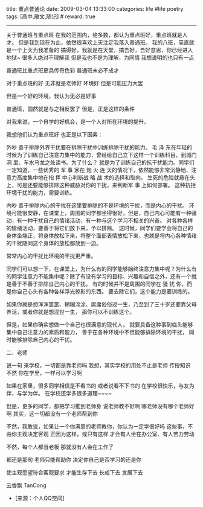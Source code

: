 title: 重点普通论
date: 2009-03-04 13:33:00
categories: life #life poetry
tags: [高中,散文,随记]  # <!--more-->
reward: true

---

关于普通班与重点班
在我的范围内，绝多数，都认为重点班好，重点班就是人才。
但是我到现在为此，依然很喜欢上天注定我落入普通班。
我的八班，简直就是一个上天为我准备的
搞得好，我就是在天堂，搞吾好，吾好意思，你已经进入地狱~
很多人绝对不理解我
但是我也不是为理解，为同情
我想说明的也只有一点

<!--more-->

普通班比重点班更具传奇色彩
普通班未必不成才


对于重点班的好
无非就是老师好
环境好
但是可能压力大罢

但是一个好的环境，我认为无必是好事



普通班，固然就是与之相反罢了
但是，正是这样的条件

对我来说，一个自学的好机会，是一个人对所在环境的提升。

我想他们认为重点班好
也正是以下因素：

外吵
善于排除外界干扰要在排除干扰中训练排除干扰的能力。
毛 泽 东在年轻的时候为了训练自己注意力集中的能力，曾经给自己立下这样一个训练科目，到城门 洞 里、车水马龙之处读书。为了什么？
就是为了训练自己的抗干扰能力。同学们一定知道，一些优秀的 军 事 家在 炮 火 连 天的情况下，依然能够非常沉静地、注意力高度集中地在指 挥 中心判断战 略 战 术的选择和取向。
生死的危险就悬在头上，可是还要能够排除这种威胁对你的干扰，来判断军 事 上如何部署。
这种抗拒环境干扰的能力，需要训练。


内吵
善于排除内心的干扰在这里要排除的不是环境的干扰，而是内心的干扰。
环境可能很安静，在课堂上，周围的同学都坐得很好，但是，自己内心可能有一种骚动，有一种干扰自己的情绪活动，有一种与这个学习不相关的兴奋。
对各种各样的情绪活动，要善于将它们放下来，予以排除。
这时候，同学们要学会将自己的身体坐端正，将身体放松下来，将整个面部表情放松下来，也就是将内心各种情绪的干扰随同这个身体的放松都放到一边。

常常内心的干扰比环境的干扰更严重。

同学们可以想一下，在课堂上，为什么有的同学能够始终注意力集中呢？为什么有的同学注意力不能集中呢？除了有没有学习的目标、兴趣和自信之外，还有一个就是善于不善于排除自己内心的干扰。
有的时候并不是周围的同学在 骚 扰 你，而是你自己心头有各种各样浮光掠影的东西。
要去除它们，这个能力是要训练的。


如果你就是想浑浑噩噩、糊糊涂涂、庸庸俗俗过一生，乃至到了三十岁还要靠父母养活，或者你就是想混世一生，
那你可以不训练这个。


但是，如果你确实想做一个自己也很满意的现代人，
就要具备这种事到临头能够集中自己注意力的素质和能力，
善于在各种环境中不但能够排除环境的干扰，
同时能够排除自己内心的干扰。



二、老师

说一句
来学校，一切都是靠老师吗
我想，其实学校的用处不止是老师 传授知识
不然
你在学里，一样可以学习啊

如果在家里，很多同学相信是不看书的
或者说看不下书的
在学校很快乐，与友为伴，与学为伴。
在学校还学多很多道理~~~~

但是，更多的同学，都把学习推到老师身
说老师教不好啊
哪老师没有哪个老师好啊
其实，这一切都没有一个老师帮到你

不然，我敢说，如果让一个你满意的老师教你，你认为一定学很好吗
这些事，不由你主观决定客观
正因为这样，或只有这样
才会有人坐在办公室、有人苦力劳动

不然，每个人都当老板
那就没有人会在工作了

都还是那句
老师只能帮助你
决定你自己是否学习的还是你



使主观愿望符合客观要求
才能生存下去
长成下去
发展下去







云香飘
TanCong


- [来源：个人QQ空间]
